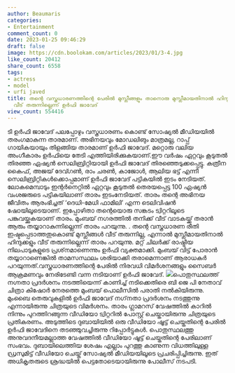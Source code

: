 ```yaml
---
author: Beaumaris
categories:
- Entertainment
comment_count: 0
date: 2023-01-25 09:46:29
draft: false
image: https://cdn.boolokam.com/articles/2023/01/3-4.jpg
like_count: 20412
share_count: 6558
tags:
- actress
- model
- urfi javed
title: തന്റെ വസ്ത്രധാരണത്തിന്റെ പേരിൽ മുസ്ലീങ്ങളും താനൊരു മുസ്ലീമായതിനാൽ ഹിന്ദുക്കളും
  വീട് തരുന്നില്ലെന്ന് ഉർഫി ജാവേദ്
view_count: 554416
---
```


ടി ഉര്‍ഫി ജാവേദ് പലപ്പോഴും വസ്ത്രധാരണം കൊണ്ട് സോഷ്യൽ മീഡിയയിൽ തരംഗമാകുന്ന താരമാണ്. അഭിനയവും മോഡലിങും മാത്രമല്ല, റാപ്പ് ഗായികയായും തിളങ്ങിയ താരമാണ് ഉർഫി ജാവേദ്. മറ്റൊരു വലിയ അംഗീകാരം ഉർഫിയെ തേടി എത്തിയിരിക്കുകയാണ്.ഈ വർഷം ഏറ്റവും കൂടുതൽ തിരഞ്ഞ ഏഷ്യൻ സെലിബ്രിറ്റിയായി ഉർഫി ജാവേദ് തിരഞ്ഞെടുക്കപ്പെട്ടു. കത്രീന കൈഫ്, അജയ് ദേവ്ഗൺ, രാം ചരൺ, കാജോൾ, ആലിയ ഭട്ട് എന്നീ സെലിബ്രിറ്റികൾക്കൊപ്പമാണ് ഉർഫി ജാവേദ് പട്ടികയിൽ ഇടം നേടിയത്. ലോകമെമ്പാടും ഇന്റർനെറ്റിൽ ഏറ്റവും കൂടുതൽ തെരയപ്പെട്ട 100 ഏഷ്യൻ വംശജരുടെ പട്ടികയിലാണ് താരം ഇടംനേടിയത്. താരം തന്റെ അഭിനയ ജീവിതം ആരംഭിച്ചത് ‘ദെധി-മേധി ഫാമിലി’ എന്ന ടെലിവിഷൻ ഷോയിലൂടെയാണ്. ഇപ്പോഴിതാ തന്റെയൊരു സങ്കടം ട്വിറ്ററിലൂടെ പങ്കുവയ്ക്കുകയാണ് താരം. മുംബയ് നഗരത്തിൽ തനിക്ക് വീട് വാടകയ്ക്ക് തരാൻ ആരും തയ്യാറാകുന്നില്ലെന്ന് താരം പറയുന്നു. . തന്റെ വസ്ത്രധാരണ രീതി ഇഷ്ടപ്പെടാത്തതുകൊണ്ട് മുസ്ലീങ്ങൾ വീട് തരുന്നില്ല, എന്നാൽ മുസ്ലീമായതിനാൽ ഹിന്ദുക്കളും വീട് തരുന്നില്ലെന്ന് താരം പറയുന്നു. മറ്റ് ചിലർക്ക് രാഷ്ട്രീയ നിലപാടുകളുടെ പ്രശ്‌നമാണെന്നും ഉർഫി വ്യക്തമാക്കി. മുംബയ് വിട്ട് പോരാൻ തയ്യാറാണെങ്കിൽ താമസസ്ഥലം ശരിയാക്കി തരാമെന്നാണ് ആരാധകർ പറയുന്നത്.വസ്ത്രധാരണത്തിന്റെ പേരിൽ നിരവധി വിമർശനങ്ങളും സൈബർ ആക്രമണവും നേരിടേണ്ടി വന്ന നടിയാണ് ഉർഫി ജാവേദ്. ![](https://cdn.boolokam.com/articles/2023/01/3-4.jpg)പൊതുസ്ഥലത്ത് നഗ്നതാ പ്രദർശനം നടത്തിയെന്ന് കാണിച്ച് നടിക്കെതിരെ ബി ജെ പി നേതാവ് ചിത്രാ കിഷോർ നേരത്തെ മുംബയ് പൊലീസിൽ പരാതി നൽകിയിരുന്നു. മുംബൈ തെരുവുകളില്‍ ഉർഫി ജാവേദ് നഗ്‌നതാ പ്രദര്‍ശനം നടത്തുന്നു എന്നായിരുന്നു ചിത്രയുടെ വിമര്‍ശനം. താരം ഗ്ലാമറസ് വേഷത്തില്‍ കാറില്‍ നിന്നും പുറത്തിറങ്ങുന്ന വീഡിയോ ട്വിറ്ററില്‍ പോസ്റ്റ് ചെയ്തായിരുന്നു ചിത്രയുടെ പ്രതികരണം. അടുത്തിടെ ദുബായിയിൽ ഒരു വീഡിയോ ഷൂട്ട് ചെയ്തതിന്റെ പേരിൽ ഉർഫി ജാവേദിനെ തടഞ്ഞുവച്ചിരുന്നു റിപ്പോർട്ടുകൾ. പൊതുസ്ഥലത്തു അനുവദനീയമല്ലാത്ത വേഷത്തിൽ വീഡിയോ ഷൂട്ട് ചെയ്തതിന്റെ പേരിലാണ് സംഭവം. ദുബായിലെത്തിയ ശേഷം എല്ലാം പുറത്തു കാണുന്ന വിധത്തിലുള്ള ഡ്രസുമിട്ട് വീഡിയോ ചെയ്ത് സോഷ്യല്‍ മീഡിയയിലൂടെ പ്രചരിപ്പിച്ചിരുന്നു. ഇത് അധികൃതരുടെ ശ്രദ്ധയില്‍ പെട്ടതോടെയായിരുന്നു പോലീസ് നടപടി.